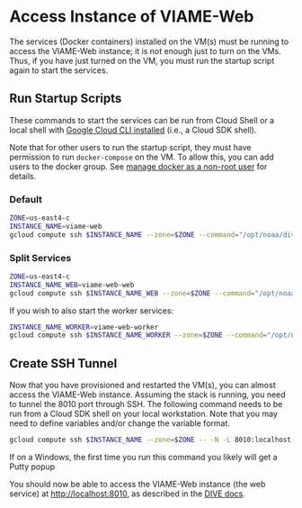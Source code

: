 # Access Instance of VIAME-Web

The services (Docker containers) installed on the VM(s) must be running to access the VIAME-Web instance; it is not enough just to turn on the VMs. Thus, if you have just turned on the VM, you must run the startup script again to start the services. 

## Run Startup Scripts

These commands to start the services can be run from Cloud Shell or a local shell with [Google Cloud CLI installed](deployment-general.md/before-you-begin) (i.e., a Cloud SDK shell).

Note that for other users to run the startup script, they must have permission to run `docker-compose` on the VM. To allow this, you can add users to the docker group. See [manage docker as a non-root user](https://docs.docker.com/engine/install/linux-postinstall/#manage-docker-as-a-non-root-user) for details.

### Default
``` bash
ZONE=us-east4-c
INSTANCE_NAME=viame-web
gcloud compute ssh $INSTANCE_NAME --zone=$ZONE --command="/opt/noaa/dive_startup_full.sh"
```

### Split Services
``` bash
ZONE=us-east4-c
INSTANCE_NAME_WEB=viame-web-web
gcloud compute ssh $INSTANCE_NAME_WEB --zone=$ZONE --command="/opt/noaa/dive_startup_web.sh"
```

If you wish to also start the worker services:

``` bash
INSTANCE_NAME_WORKER=viame-web-worker
gcloud compute ssh $INSTANCE_NAME_WORKER --zone=$ZONE --command="/opt/noaa/dive_startup_worker.sh"
```

## Create SSH Tunnel

Now that you have provisioned and restarted the VM(s), you can almost access the VIAME-Web instance. Assuming the stack is running, you need to tunnel the 8010 port through SSH. The following command needs to be run from a Cloud SDK shell on your local workstation. Note that you may need to define variables and/or change the variable format.

``` bash
gcloud compute ssh $INSTANCE_NAME --zone=$ZONE -- -N -L 8010:localhost:8010
```

If on a Windows, the first time you run this command you likely will get a Putty popup 

You should now be able to access the VIAME-Web instance (the web service) at <http://localhost:8010>, as described in the [DIVE docs](https://kitware.github.io/dive/Deployment-Docker-Compose/#basic-deployment).
